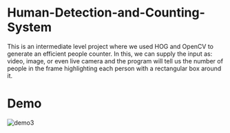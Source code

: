 # Human-Detection-and-Counting-System
This is an intermediate level project where we used HOG and OpenCV to generate an efficient people counter. In this, we can supply the input as: video, image, or even live camera and the program will tell us the number of people in the frame highlighting each person with a rectangular box around it.

# Demo
![demo3](https://user-images.githubusercontent.com/56726634/129445294-78cdf0bd-224b-4f93-8612-8413c78971c4.jpg)
